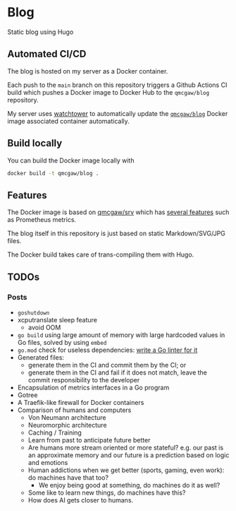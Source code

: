 # Blog

Static blog using Hugo

## Automated CI/CD

The blog is hosted on my server as a Docker container.

Each push to the `main` branch on this repository triggers a Github Actions CI build which pushes a Docker image to Docker Hub to the `qmcgaw/blog` repository.

My server uses [watchtower](https://containrrr.dev/watchtower) to automatically update the [`qmcgaw/blog`](https://hub.docker.com/r/qmcgaw/blog) Docker image associated container automatically.

## Build locally

You can build the Docker image locally with

```sh
docker build -t qmcgaw/blog .
```

## Features

The Docker image is based on [qmcgaw/srv](https://github.com/qdm12/srv) which has [several features](https://github.com/qdm12/srv#features) such as Prometheus metrics.

The blog itself in this repository is just based on static Markdown/SVG/JPG files.

The Docker build takes care of trans-compiling them with Hugo.

## TODOs

### Posts

- `goshutdown`
- xcputranslate sleep feature
  - avoid OOM
- `go build` using large amount of memory with large hardcoded values in Go files, solved by using `embed`
- `go.mod` check for useless dependencies: [write a Go linter for it](https://disaev.me/p/writing-useful-go-analysis-linter/)
- Generated files:
  - generate them in the CI and commit them by the CI; or
  - generate them in the CI and fail if it does not match, leave the commit responsibility to the developer
- Encapsulation of metrics interfaces in a Go program
- Gotree
- A Traefik-like firewall for Docker containers
- Comparison of humans and computers
  - Von Neumann architecture
  - Neuromorphic architecture
  - Caching / Training
  - Learn from past to anticipate future better
  - Are humans more stream oriented or more stateful? e.g. our past is an approximate memory and our future is a prediction based on logic and emotions
  - Human addictions when we get better (sports, gaming, even work): do machines have that too?
    - We enjoy being good at something, do machines do it as well?
  - Some like to learn new things, do machines have this?
  - How does AI gets closer to humans.
